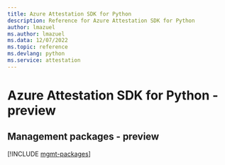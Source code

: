```yaml
---
title: Azure Attestation SDK for Python
description: Reference for Azure Attestation SDK for Python
author: lmazuel
ms.author: lmazuel
ms.data: 12/07/2022
ms.topic: reference
ms.devlang: python
ms.service: attestation
---
```

# Azure Attestation SDK for Python - preview

## Management packages - preview
[!INCLUDE [mgmt-packages](attestation-mgmt-index.md)]
